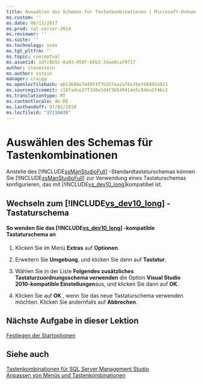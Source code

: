 ```yaml
---
title: Auswählen des Schemas für Tastenkombinationen | Microsoft-Dokumentation
ms.custom: ''
ms.date: 06/13/2017
ms.prod: sql-server-2014
ms.reviewer: ''
ms.suite: ''
ms.technology: ssms
ms.tgt_pltfrm: ''
ms.topic: conceptual
ms.assetid: 1dfc6b5c-0a93-450f-b5b3-34ae0ca79717
author: stevestein
ms.author: sstein
manager: craigg
ms.openlocfilehash: ab13696e7449f4f7b257aa2af6a76ef40492a921
ms.sourcegitcommit: c18fadce27f330e1d4f36549414e5c84ba2f46c2
ms.translationtype: MT
ms.contentlocale: de-DE
ms.lasthandoff: 07/02/2018
ms.locfileid: "37210430"
---
```

# <a name="select-the-keyboard-shortcut-scheme"></a>Auswählen des Schemas für Tastenkombinationen
  Anstelle des [!INCLUDE[ssManStudioFull](../../includes/ssmanstudiofull-md.md)] -Standardtastaturschemas können Sie [!INCLUDE[ssManStudioFull](../../includes/ssmanstudiofull-md.md)] zur Verwendung eines Tastaturschemas konfigurieren, das mit [!INCLUDE[vs_dev10_long](../../includes/vs-dev10-long-md.md)]kompatibel ist.  
  
## <a name="changing-to-the-includevsdev10longincludesvs-dev10-long-mdmd-keyboard-scheme"></a>Wechseln zum [!INCLUDE[vs_dev10_long](../../includes/vs-dev10-long-md.md)] -Tastaturschema  
  
#### <a name="to-apply-includevsdev10longincludesvs-dev10-long-mdmd-compatible-keyboard-scheme"></a>So wenden Sie das [!INCLUDE[vs_dev10_long](../../includes/vs-dev10-long-md.md)] -kompatible Tastaturschema an  
  
1.  Klicken Sie im Menü **Extras** auf **Optionen**.  
  
2.  Erweitern Sie **Umgebung**, und klicken Sie dann auf **Tastatur**.  
  
3.  Wählen Sie in der Liste **Folgendes zusätzliches Tastaturzuordnungsschema verwenden** die Option **Visual Studio 2010-kompatible Einstellungen**aus, und klicken Sie dann auf **OK**.  
  
4.  Klicken Sie auf **OK** , wenn Sie das neue Tastaturschema verwenden möchten. Klicken Sie andernfalls auf **Abbrechen**.  
  
## <a name="next-task-in-lesson"></a>Nächste Aufgabe in dieser Lektion  
 [Festlegen der Startoptionen](lesson-1-7-set-the-startup-options.md)  
  
## <a name="see-also"></a>Siehe auch  
 [Tastenkombinationen für SQL Server Management Studio](../sql-server-management-studio-keyboard-shortcuts.md)   
 [Anpassen von Menüs und Tastenkombinationen](../customize-menus-and-shortcut-keys.md)  
  
  
